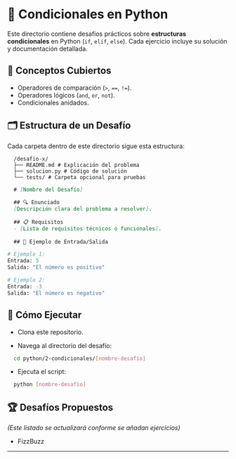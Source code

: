 # 📌 Condicionales en Python

Este directorio contiene desafíos prácticos sobre **estructuras condicionales** en Python (`if`, `elif`, `else`). Cada ejercicio incluye su solución y documentación detallada.

## 🧠 Conceptos Cubiertos
- Operadores de comparación (`>`, `==`, `!=`).
- Operadores lógicos (`and`, `or`, `not`).
- Condicionales anidados.

## 🗂️ Estructura de un Desafío
Cada carpeta dentro de este directorio sigue esta estructura:

```
  /desafio-x/
  ├── README.md # Explicación del problema
  ├── solucion.py # Código de solución
  └── tests/ # Carpeta opcional para pruebas
```

```markdown
  # [Nombre del Desafío]
  
  ## 🔍 Enunciado
  [Descripción clara del problema a resolver].
  
  ## 📋 Requisitos
  - [Lista de requisitos técnicos o funcionales].
  
  ## 🎯 Ejemplo de Entrada/Salida
```

```python
# Ejemplo 1:
Entrada: 5
Salida: "El número es positivo"

# Ejemplo 2:
Entrada: -3
Salida: "El número es negativo"
```

## 🚀 Cómo Ejecutar

* Clona este repositorio.  

* Navega al directorio del desafío:  

```bash
  cd python/2-condicionales/[nombre-desafío]
```

* Ejecuta el script:

```bash
  python [nombre-desafio]
```

## 🏆 Desafíos Propuestos
*(Este listado se actualizará conforme se añadan ejercicios)*

* FizzBuzz

---

